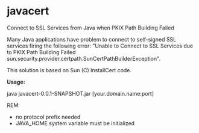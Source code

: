 javacert
========

Connect to SSL Services from Java when PKIX Path Building Failed

Many Java applications have problem to connect to self-signed SSL services firing the following error: "Unable to Connect to SSL Services due to PKIX Path Building Failed sun.security.provider.certpath.SunCertPathBuilderException".

This solution is based on Sun (C) InstallCert code.

**Usage:**

   java javacert-0.0.1-SNAPSHOT.jar [your.domain.name:port]
   
REM: 
- no protocol prefix needed
- JAVA_HOME system variable must be initialized
   
